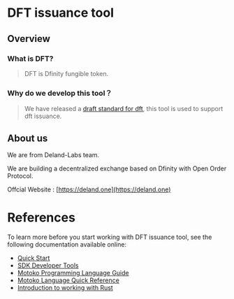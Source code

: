 # DFT issuance tool


## Overview

### What is DFT?

> DFT is Dfinity fungible token.
  
### Why do we develop this tool？

> We have released a [draft standard for dft](https://github.com/Deland-Labs/dfinity-fungible-token-standard), this tool is used to support dft issuance.

## About us

   We are from Deland-Labs team. 

   We are building a decentralized exchange based on Dfinity with Open Order Protocol.

   Offcial Website : [https://deland.one](https://deland.one)

# References

To learn more before you start working with DFT issuance tool, see the following documentation available online:

- [Quick Start](https://sdk.dfinity.org/docs/quickstart/quickstart-intro.html)
- [SDK Developer Tools](https://sdk.dfinity.org/docs/developers-guide/sdk-guide.html)
- [Motoko Programming Language Guide](https://sdk.dfinity.org/docs/language-guide/motoko.html)
- [Motoko Language Quick Reference](https://sdk.dfinity.org/docs/language-guide/language-manual.html)
- [Introduction to working with Rust](https://sdk.dfinity.org/docs/rust-guide/rust-intro.html)

